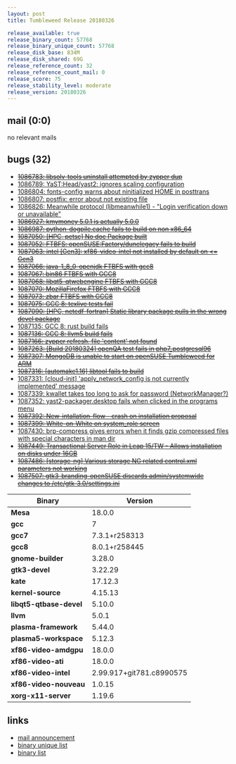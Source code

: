 ```yaml
---
layout: post
title: Tumbleweed Release 20180326

release_available: true
release_binary_count: 57768
release_binary_unique_count: 57768
release_disk_base: 834M
release_disk_shared: 69G
release_reference_count: 32
release_reference_count_mail: 0
release_score: 75
release_stability_level: moderate
release_version: 20180326
---
```


## mail (0:0)

no relevant mails

## bugs (32)

<!--more-->

- ~~[1086783: libsolv-tools uninstall attempted by zypper dup](https://bugzilla.opensuse.org/show_bug.cgi?id=1086783)~~
- [1086789: YaST:Head/yast2: ignores scaling configuration](https://bugzilla.opensuse.org/show_bug.cgi?id=1086789)
- [1086804: fonts-config warns about ninitialized HOME in posttrans](https://bugzilla.opensuse.org/show_bug.cgi?id=1086804)
- [1086807: postfix: error about not existing file](https://bugzilla.opensuse.org/show_bug.cgi?id=1086807)
- [1086826: Meanwhile protocol  (libmeanwhile1) - "Login verification down or unavailable"](https://bugzilla.opensuse.org/show_bug.cgi?id=1086826)
- ~~[1086927: kmymoney 5.0.1 is actually 5.0.0](https://bugzilla.opensuse.org/show_bug.cgi?id=1086927)~~
- ~~[1086987: python-dogpile.cache fails to build on non x86_64](https://bugzilla.opensuse.org/show_bug.cgi?id=1086987)~~
- ~~[1087050: [HPC, petsc] No doc Package built](https://bugzilla.opensuse.org/show_bug.cgi?id=1087050)~~
- ~~[1087052: FTBFS: openSUSE:Factory/dunelegacy fails to build](https://bugzilla.opensuse.org/show_bug.cgi?id=1087052)~~
- ~~[1087063: intel [Gen3]: xf86-video-intel not installed by default on <= Gen3](https://bugzilla.opensuse.org/show_bug.cgi?id=1087063)~~
- ~~[1087066: java-1_8_0-openjdk FTBFS with gcc8](https://bugzilla.opensuse.org/show_bug.cgi?id=1087066)~~
- ~~[1087067: bin86 FTBFS with GCC8](https://bugzilla.opensuse.org/show_bug.cgi?id=1087067)~~
- ~~[1087068: libqt5-qtwebengine FTBFS with GCC8](https://bugzilla.opensuse.org/show_bug.cgi?id=1087068)~~
- ~~[1087070: MozillaFirefox FTBFS with GCC8](https://bugzilla.opensuse.org/show_bug.cgi?id=1087070)~~
- ~~[1087073: zbar FTBFS with GCC8](https://bugzilla.opensuse.org/show_bug.cgi?id=1087073)~~
- ~~[1087075: GCC 8: texlive tests fail](https://bugzilla.opensuse.org/show_bug.cgi?id=1087075)~~
- ~~[1087090: [HPC, netcdf-fortran] Static library package pulls in the wrong devel package](https://bugzilla.opensuse.org/show_bug.cgi?id=1087090)~~
- [1087135: GCC 8: rust build fails](https://bugzilla.opensuse.org/show_bug.cgi?id=1087135)
- ~~[1087136: GCC 8: llvm5 build fails](https://bugzilla.opensuse.org/show_bug.cgi?id=1087136)~~
- ~~[1087166: zypper refresh, file 'content' not found](https://bugzilla.opensuse.org/show_bug.cgi?id=1087166)~~
- ~~[1087263: [Build 20180324] openQA test fails in php7_postgresql96](https://bugzilla.opensuse.org/show_bug.cgi?id=1087263)~~
- ~~[1087307: MongoDB is unable to start on openSUSE Tumbleweed for ARM](https://bugzilla.opensuse.org/show_bug.cgi?id=1087307)~~
- ~~[1087316: [automake1.16] libtool fails to build](https://bugzilla.opensuse.org/show_bug.cgi?id=1087316)~~
- [1087331: [cloud-init] 'apply_network_config is not currently implemented' message](https://bugzilla.opensuse.org/show_bug.cgi?id=1087331)
- [1087339: kwallet takes too long to ask for password (NetworkManager?)](https://bugzilla.opensuse.org/show_bug.cgi?id=1087339)
- [1087352: yast2-packager.desktop fails when clicked in the programs menu](https://bugzilla.opensuse.org/show_bug.cgi?id=1087352)
- ~~[1087392: New-intallation-flow - crash on installation proposal](https://bugzilla.opensuse.org/show_bug.cgi?id=1087392)~~
- ~~[1087399: White-on-White on system_role screen](https://bugzilla.opensuse.org/show_bug.cgi?id=1087399)~~
- [1087430: brp-compress gives errors when it finds gzip compressed files with special characters in man dir](https://bugzilla.opensuse.org/show_bug.cgi?id=1087430)
- ~~[1087449: Transactional Server Role in Leap 15/TW - Allows installation on disks under 16GB](https://bugzilla.opensuse.org/show_bug.cgi?id=1087449)~~
- ~~[1087486: [storage-ng] Various storage NG related control.xml parameters not working](https://bugzilla.opensuse.org/show_bug.cgi?id=1087486)~~
- ~~[1087507: gtk3-branding-openSUSE discards admin/systemwide changes to /etc/gtk-3.0/settings.ini](https://bugzilla.opensuse.org/show_bug.cgi?id=1087507)~~

Binary | Version
--- | ---
**Mesa** | 18.0.0
**gcc** | 7
**gcc7** | 7.3.1+r258313
**gcc8** | 8.0.1+r258445
**gnome-builder** | 3.28.0
**gtk3-devel** | 3.22.29
**kate** | 17.12.3
**kernel-source** | 4.15.13
**libqt5-qtbase-devel** | 5.10.0
**llvm** | 5.0.1
**plasma-framework** | 5.44.0
**plasma5-workspace** | 5.12.3
**xf86-video-amdgpu** | 18.0.0
**xf86-video-ati** | 18.0.0
**xf86-video-intel** | 2.99.917+git781.c8990575
**xf86-video-nouveau** | 1.0.15
**xorg-x11-server** | 1.19.6

## links

- [mail announcement](https://lists.opensuse.org/opensuse-factory/2018-03/msg00675.html)
- [binary unique list](http://download.tumbleweed.boombatower.com/20180326/rpm.unique.list)
- [binary list](http://download.tumbleweed.boombatower.com/20180326/rpm.list)
